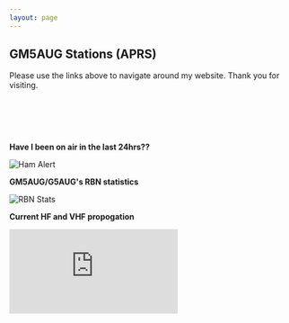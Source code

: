 ```yaml
---
layout: page
---
```

<script>
function redirectToPage() {
  const currentDate = new Date();
    const dayOfWeek = currentDate.getDay(); // 0 = Sunday, 1 = Monday, ..., 6 = Saturday

      if (dayOfWeek === 0) {
          // Redirect to the desired page on Sundays
              window.location.replace('/sabbath'); // Replace '/path/to/sunday-page' with the actual URL of your Sunday page
                }
                }

                // Call the function when the page loads
                window.onload = redirectToPage;
                </script>
<html> 
    <label id="lblGreetings"></label>

<script>
    var myDate = new Date();
    var hrs = myDate.getHours();

    var greet;

if (hrs < 12)                                                                                                                                                                                              
       greet = 'Good morning, or madainn mhath';                                                                                                                                                                  else if (hrs >= 12 && hrs <= 17)
       greet = 'Good afternoon, or feasgar math';
   else if (hrs >= 17 && hrs <= 24)
       greet = 'Good evening, or feasgar math';

    document.getElementById('lblGreetings').innerHTML =
        '<b>' + greet + '</b>, and welcome to the website of Michael Topple, GM5AUG!';
</script> 
</html>

  <h2>GM5AUG Stations (APRS)</h2>
  <div id="map"></div>

  <script>
    // Replace this with your actual APRS.fi API key
    const API_KEY = "182547.xPVwPuHIc6pv2";
    const stations = ["GM5AUG-2", "GM5AUG-4", "GM5AUG-5"];

    // Create Leaflet map
    const map = L.map("map").setView([58, -6], 9);

    L.tileLayer("https://{s}.tile.openstreetmap.org/{z}/{x}/{y}.png", {
      attribution: "&copy; OpenStreetMap contributors"
    }).addTo(map);

    // Function to fetch and plot each station
    function plotStation(callsign) {
      const url = `https://api.aprs.fi/api/get?name=${callsign}&what=loc&apikey=${API_KEY}&format=json`;

      fetch(url)
        .then(response => response.json())
        .then(data => {
          if (data.entries && data.entries.length > 0) {
            const entry = data.entries[0];
            const lat = parseFloat(entry.lat);
            const lon = parseFloat(entry.lng);

            L.marker([lat, lon])
              .addTo(map)
              .bindPopup(`${callsign}<br>Lat: ${lat.toFixed(5)}, Lon: ${lon.toFixed(5)}`);
          } else {
            console.warn(`No location data for ${callsign}`);
          }
        })
        .catch(err => console.error("Error fetching data for " + callsign, err));
    }

    // Plot all stations
    stations.forEach(plotStation);
  </script>

Please use the links above to navigate around my website. Thank you for visiting.

<br>
<html>
<script>
var montharray=new Array("Jan","Feb","Mar","Apr","May","Jun","Jul","Aug","Sep","Oct","Nov","Dec")

function countup(yr,m,d){
var today=new Date()
var todayy=today.getYear()
if (todayy < 1000)
todayy+=1900
var todaym=today.getMonth()
var todayd=today.getDate()
var todaystring=montharray[todaym]+" "+todayd+", "+todayy
var paststring=montharray[m-1]+" "+d+", "+yr
var difference=(Math.round((Date.parse(todaystring)-Date.parse(paststring))/(24*60*60*1000))*1)
difference+=" days"
document.write("It\'s been "+difference+" since I was first licensed as M6EIO")
}
//enter the count up date using the format year/month/day
countup(2012,11,07)
</script>
<br>
<script>

var montharray=new Array("Jan","Feb","Mar","Apr","May","Jun","Jul","Aug","Sep","Oct","Nov","Dec")

function countup(yr,m,d){
var today=new Date()
var todayy=today.getYear()
if (todayy < 1000)
todayy+=1900
var todaym=today.getMonth()
var todayd=today.getDate()
var todaystring=montharray[todaym]+" "+todayd+", "+todayy
var paststring=montharray[m-1]+" "+d+", "+yr
var difference=(Math.round((Date.parse(todaystring)-Date.parse(paststring))/(24*60*60*1000))*1)
difference+=" days"
document.write("It\'s been "+difference+" since I was licensed as GM5AUG")
}
//enter the count up date using the format year/month/day
countup(2023,03,20)
</script>
</html>
<br>

**Have I been on air in the last 24hrs??**

![Ham Alert](https://hamalert.org/myspot?c=GM5AUG&h=f28667128cef90b4&a=24)

**GM5AUG/G5AUG's RBN statistics**

![RBN Stats](https://rbn.telegraphy.de/activity/image/GM5AUG+G5AUG)

**Current HF and VHF propogation**

![Propo](https://www.hamqsl.com/solar101vhfpic.php)

